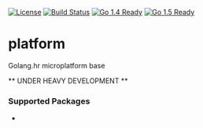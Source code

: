 [![License](http://img.shields.io/badge/license-MIT-blue.svg?style=flat)](https://github.com/golanghr/platform/tree/master/LICENSE.md)
[![Build Status](https://travis-ci.org/golanghr/platform.svg)](https://travis-ci.org/golanghr/platform)
[![Go 1.4 Ready](https://img.shields.io/badge/Go%201.4-Ready-green.svg?style=flat)]()
[![Go 1.5 Ready](https://img.shields.io/badge/Go%201.5-Ready-green.svg?style=flat)]()

# platform
Golang.hr microplatform base

** UNDER HEAVY DEVELOPMENT **

### Supported Packages

-


[Configuration Package]: <https://github.com/golanghr/platform/tree/master/config>
